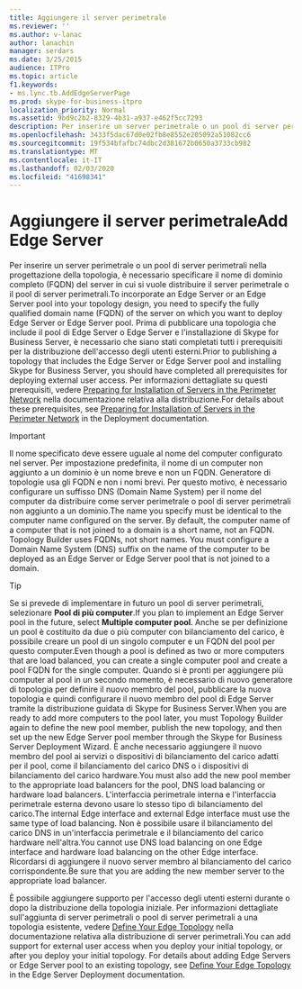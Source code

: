 ```yaml
---
title: Aggiungere il server perimetrale
ms.reviewer: ''
ms.author: v-lanac
author: lanachin
manager: serdars
ms.date: 3/25/2015
audience: ITPro
ms.topic: article
f1.keywords:
- ms.lync.tb.AddEdgeServerPage
ms.prod: skype-for-business-itpro
localization_priority: Normal
ms.assetid: 9bd9c2b2-8329-4b31-a937-e462f5cc7293
description: Per inserire un server perimetrale o un pool di server perimetrali nella progettazione della topologia, è necessario specificare il nome di dominio completo (FQDN) del server in cui si vuole distribuire il server perimetrale o il pool di server perimetrali. Prima di pubblicare una topologia che include il pool di Edge Server o Edge Server e l'installazione di Skype for Business Server, è necessario che siano stati completati tutti i prerequisiti per la distribuzione dell'accesso degli utenti esterni. Per informazioni dettagliate su questi prerequisiti, vedere Preparing for Installation of Servers in the Perimeter Network nella documentazione relativa alla distribuzione.
ms.openlocfilehash: 3433f5dac67d0e02fb8e8552e205092a51082cc6
ms.sourcegitcommit: 19f534bfafbc74dbc2d381672b0650a3733cb982
ms.translationtype: MT
ms.contentlocale: it-IT
ms.lasthandoff: 02/03/2020
ms.locfileid: "41698341"
---
```

# <a name="add-edge-server"></a><span data-ttu-id="1a760-105">Aggiungere il server perimetrale</span><span class="sxs-lookup"><span data-stu-id="1a760-105">Add Edge Server</span></span>

<span data-ttu-id="1a760-106">Per inserire un server perimetrale o un pool di server perimetrali nella progettazione della topologia, è necessario specificare il nome di dominio completo (FQDN) del server in cui si vuole distribuire il server perimetrale o il pool di server perimetrali.</span><span class="sxs-lookup"><span data-stu-id="1a760-106">To incorporate an Edge Server or an Edge Server pool into your topology design, you need to specify the fully qualified domain name (FQDN) of the server on which you want to deploy Edge Server or Edge Server pool.</span></span> <span data-ttu-id="1a760-107">Prima di pubblicare una topologia che include il pool di Edge Server o Edge Server e l'installazione di Skype for Business Server, è necessario che siano stati completati tutti i prerequisiti per la distribuzione dell'accesso degli utenti esterni.</span><span class="sxs-lookup"><span data-stu-id="1a760-107">Prior to publishing a topology that includes the Edge Server or Edge Server pool and installing Skype for Business Server, you should have completed all prerequisites for deploying external user access.</span></span> <span data-ttu-id="1a760-108">Per informazioni dettagliate su questi prerequisiti, vedere [Preparing for Installation of Servers in the Perimeter Network](https://technet.microsoft.com/library/5e6c457a-f964-4ef7-a709-97abda9c673a.aspx) nella documentazione relativa alla distribuzione.</span><span class="sxs-lookup"><span data-stu-id="1a760-108">For details about these prerequisites, see [Preparing for Installation of Servers in the Perimeter Network](https://technet.microsoft.com/library/5e6c457a-f964-4ef7-a709-97abda9c673a.aspx) in the Deployment documentation.</span></span>

> [!IMPORTANT]
> <span data-ttu-id="1a760-p103">Il nome specificato deve essere uguale al nome del computer configurato nel server. Per impostazione predefinita, il nome di un computer non aggiunto a un dominio è un nome breve e non un FQDN. Generatore di topologie usa gli FQDN e non i nomi brevi. Per questo motivo, è necessario configurare un suffisso DNS (Domain Name System) per il nome del computer da distribuire come server perimetrale o pool di server perimetrali non aggiunto a un dominio.</span><span class="sxs-lookup"><span data-stu-id="1a760-p103">The name you specify must be identical to the computer name configured on the server. By default, the computer name of a computer that is not joined to a domain is a short name, not an FQDN. Topology Builder uses FQDNs, not short names. You must configure a Domain Name System (DNS) suffix on the name of the computer to be deployed as an Edge Server or Edge Server pool that is not joined to a domain.</span></span>

> [!TIP]
> <span data-ttu-id="1a760-113">Se si prevede di implementare in futuro un pool di server perimetrali, selezionare **Pool di più computer**.</span><span class="sxs-lookup"><span data-stu-id="1a760-113">If you plan to implement an Edge Server pool in the future, select **Multiple computer pool**.</span></span> <span data-ttu-id="1a760-114">Anche se per definizione un pool è costituito da due o più computer con bilanciamento del carico, è possibile creare un pool di un singolo computer e un FQDN del pool per questo computer.</span><span class="sxs-lookup"><span data-stu-id="1a760-114">Even though a pool is defined as two or more computers that are load balanced, you can create a single computer pool and create a pool FQDN for the single computer.</span></span> <span data-ttu-id="1a760-115">Quando si è pronti per aggiungere più computer al pool in un secondo momento, è necessario di nuovo generatore di topologia per definire il nuovo membro del pool, pubblicare la nuova topologia e quindi configurare il nuovo membro del pool di Edge Server tramite la distribuzione guidata di Skype for Business Server.</span><span class="sxs-lookup"><span data-stu-id="1a760-115">When you are ready to add more computers to the pool later, you must Topology Builder again to define the new pool member, publish the new topology, and then set up the new Edge Server pool member through the Skype for Business Server Deployment Wizard.</span></span> <span data-ttu-id="1a760-116">È anche necessario aggiungere il nuovo membro del pool ai servizi o dispositivi di bilanciamento del carico adatti per il pool, come il bilanciamento del carico DNS o i dispositivi di bilanciamento del carico hardware.</span><span class="sxs-lookup"><span data-stu-id="1a760-116">You must also add the new pool member to the appropriate load balancers for the pool, DNS load balancing or hardware load balancers.</span></span> <span data-ttu-id="1a760-117">L'interfaccia perimetrale interna e l'interfaccia perimetrale esterna devono usare lo stesso tipo di bilanciamento del carico.</span><span class="sxs-lookup"><span data-stu-id="1a760-117">The internal Edge interface and external Edge interface must use the same type of load balancing.</span></span> <span data-ttu-id="1a760-118">Non è possibile usare il bilanciamento del carico DNS in un'interfaccia perimetrale e il bilanciamento del carico hardware nell'altra.</span><span class="sxs-lookup"><span data-stu-id="1a760-118">You cannot use DNS load balancing on one Edge interface and hardware load balancing on the other Edge interface.</span></span> <span data-ttu-id="1a760-119">Ricordarsi di aggiungere il nuovo server membro al bilanciamento del carico corrispondente.</span><span class="sxs-lookup"><span data-stu-id="1a760-119">Be sure that you are adding the new member server to the appropriate load balancer.</span></span>

<span data-ttu-id="1a760-p105">È possibile aggiungere supporto per l'accesso degli utenti esterni durante o dopo la distribuzione della topologia iniziale. Per informazioni dettagliate sull'aggiunta di server perimetrali o pool di server perimetrali a una topologia esistente, vedere [Define Your Edge Topology](https://technet.microsoft.com/library/787b23f1-8fa0-4c37-abf2-c516c5dd66f0.aspx) nella documentazione relativa alla distribuzione di server perimetrali.</span><span class="sxs-lookup"><span data-stu-id="1a760-p105">You can add support for external user access when you deploy your initial topology, or after you deploy your initial topology. For details about adding Edge Servers or Edge Server pool to an existing topology, see [Define Your Edge Topology](https://technet.microsoft.com/library/787b23f1-8fa0-4c37-abf2-c516c5dd66f0.aspx) in the Edge Server Deployment documentation.</span></span>


